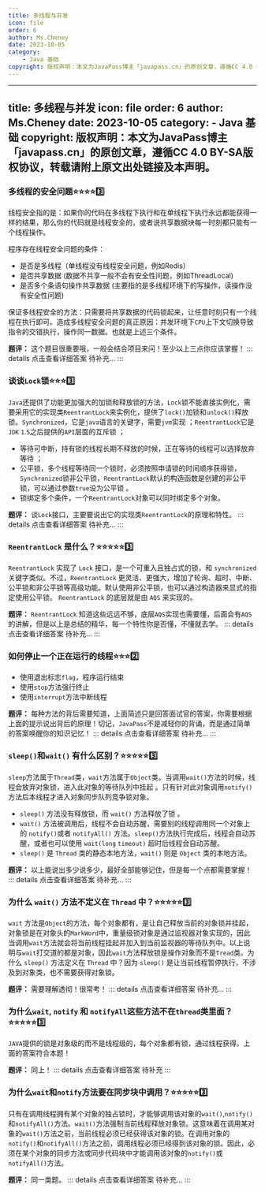 ```yaml
---
title: 多线程与并发
icon: file
order: 6
author: Ms.Cheney
date: 2023-10-05
category:
    - Java 基础
copyright: 版权声明：本文为JavaPass博主「javapass.cn」的原创文章，遵循CC 4.0 BY-SA版权协议，转载请附上原文出处链接及本声明。
---
```


---
title: 多线程与并发
icon: file
order: 6
author: Ms.Cheney
date: 2023-10-05
category:
    - Java 基础
copyright: 版权声明：本文为JavaPass博主「javapass.cn」的原创文章，遵循CC 4.0 BY-SA版权协议，转载请附上原文出处链接及本声明。
---

### 多线程的安全问题:star::star::star::star::three:
线程安全指的是：如果你的代码在多线程下执行和在单线程下执行永远都能获得一样的结果，那么你的代码就是线程安全的，或者说共享数据块每一时刻都只能有一个线程操作。

程序存在线程安全问题的条件：
- 是否是多线程（单线程没有线程安全问题，例如Redis）
- 是否共享数据 (数据不共享一般不会有安全性问题，例如ThreadLocal)
- 是否多个条语句操作共享数据 (主要指的是多线程环境下的写操作，读操作没有安全性问题)

保证多线程安全的方法：只需要将共享数据的代码锁起来，让任意时刻只有一个线程在执行即可。造成多线程安全问题的真正原因：并发环境下`CPU`上下文切换导致指令的交错执行，操作同一数据。也就是上述三个条件。

**题评：** 这个题目很重要哦，一般会结合项目来问！至少以上三点你应该掌握！
::: details 点击查看详细答案
待补充...
:::

### 谈谈`Lock`锁:star::star::star::three:
`Java`还提供了功能更加强大的加锁和释放锁的方法，`Lock`锁不能直接实例化，需要采用它的实现类`ReentrantLock`来实例化，提供了`lock()`加锁和`unlock()`释放锁。`Synchronized`，它是`java`语言的关键字，需要`jvm`实现   ；`ReentrantLock`它是`JDK` `1`.`5`之后提供的`API`层面的互斥锁 ；
- 等待可中断，持有锁的线程长期不释放的时候，正在等待的线程可以选择放弃等待 ；
- 公平锁，多个线程等待同一个锁时，必须按照申请锁的时间顺序获得锁，`Synchronized`锁非公平锁，`ReentrantLock`默认的构造函数是创建的非公平锁，可以通过参数`true`设为公平锁 。
- 锁绑定多个条件，一个`ReentrantLock`对象可以同时绑定多个对象。

**题评：** 谈`Lock`接口，主要要说出它的实现类`ReentrantLock`的原理和特性。
::: details 点击查看详细答案
待补充...
:::

### `ReentrantLock` 是什么？:star::star::star::star::star::three:
`ReentrantLock` 实现了 `Lock` 接口，是一个可重入且独占式的锁，和 `synchronized` 关键字类似。不过，`ReentrantLock` 更灵活、更强大，增加了轮询、超时、中断、公平锁和非公平锁等高级功能。默认使用非公平锁，也可以通过构造器来显式的指定使用公平锁。 `ReentrantLock` 的底层就是由 `AQS` 来实现的。

**题评：** `ReentrantLock` 知道这些远远不够，底层`AQS`实现也需要懂，后面会有`AQS`的讲解，但是以上是总结的精华，每一个特性你是否懂，不懂就去学。
::: details 点击查看详细答案
待补充...
:::

### 如何停止一个正在运行的线程:star::star::star::two:
- 使用退出标志`flag`，程序运行结束
- 使用`stop`方法强行终止
- 使用`interrupt`方法中断线程

**题评：** 每种方法的背后需要知道，上面简述只是回答面试官的答案，你需要根据上面的提示说出背后的原理！切记，`JavaPass`不是减轻你的背诵，而是通过简单的答案唤醒你的知识记忆！
::: details 点击查看详细答案
待补充...
:::

### `sleep()`和`wait()` 有什么区别？:star::star::star::star::star::three:
`sleep`方法属于`Thread`类，`wait`方法属于`Object`类。当调用`wait()`方法的时候，线程会放弃对象锁，进入此对象的等待队列中挂起 。只有针对此对象调用`notify()`方法后本线程才进入对象同步队列竞争锁对象。
- `sleep()` 方法没有释放锁，而 `wait()` 方法释放了锁 。
- `wait()` 方法被调用后，线程不会自动苏醒，需要别的线程调用同一个对象上的 `notify()`或者 `notifyAll()` 方法。`sleep()`方法执行完成后，线程会自动苏醒，或者也可以使用 `wait(long` `timeout)` 超时后线程会自动苏醒。
- `sleep()` 是 `Thread` 类的静态本地方法，`wait()` 则是 `Object` 类的本地方法。

**题评：** 以上能说出多少说多少，最好全部能够记住，但是每一个点都需要掌握！
::: details 点击查看详细答案
待补充...
:::

### 为什么 `wait()` 方法不定义在 `Thread` 中？:star::star::star::star::star::three:
`wait` 方法是`Object`的方法，每个对象都有，是让自己释放当前的对象锁并挂起，对象锁是在对象头的`MarkWord`中，重量级锁对象是通过监视器对象实现的，因此当调用`wait`方法就会将当前线程挂起并加入到当前监视器的等待队列中。以上说明与`wait`打交道的都是对象，因此`wait`方法释放锁是操作对象而不是`Tread`类。为什么 `sleep()` 方法定义在 `Thread` 中？因为 `sleep()` 是让当前线程暂停执行，不涉及到对象类，也不需要获得对象锁。

**题评：** 需要理解透彻！很常考！
::: details 点击查看详细答案
待补充...
:::

### 为什么`wait`, `notify` 和 `notifyAll`这些方法不在`thread`类里面？:star::star::star::star::star::three:
`JAVA`提供的锁是对象级的而不是线程级的，每个对象都有锁，通过线程获得。上面的答案符合本题！

**题评：** 同上！
::: details 点击查看详细答案
待补充
:::

### 为什么`wait`和`notify`方法要在同步块中调用？:star::star::star::star::star::three:
只有在调用线程拥有某个对象的独占锁时，才能够调用该对象的`wait()`,`notify()`和`notifyAll()`方法。`wait()`方法强制当前线程释放对象锁。这意味着在调用某对象的`wait()`方法之前，当前线程必须已经获得该对象的锁。在调用对象的`notify()`和`notifyAll()`方法之前，调用线程必须已经得到该对象的锁。因此，必须在某个对象的同步方法或同步代码块中才能调用该对象的`notify()`或`notifyAll()`方法。

**题评：** 同一类题。
::: details 点击查看详细答案
待补充...
:::

